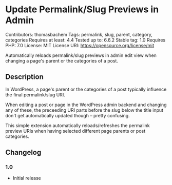# Update Permalink/Slug Previews in Admin

Contributors: thomasbachem
Tags: permalink, slug, parent, category, categories
Requires at least: 4.4
Tested up to: 6.6.2
Stable tag: 1.0
Requires PHP: 7.0
License: MIT
License URI: https://opensource.org/license/mit

Automatically reloads permalink/slug previews in admin edit view when changing a page's parent or the categories of a post.

## Description

In WordPress, a page's parent or the categories of a post typically influence the final permalink/slug URI.

When editing a post or page in the WordPress admin backend and changing any of these, the preceeding URI parts before the slug below the title input don't get automatically updated though – pretty confusing.

This simple extension automatically reloads/refreshes the permalink preview URIs when having selected different page parents or post categories.

## Changelog

### 1.0
* Initial release